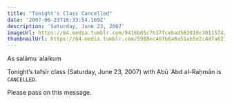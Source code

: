 ```yaml
---
title: "Tonight's Class Cancelled"
date: '2007-06-23T16:33:54.169Z'
description: 'Saturday, June 23, 2007'
imageUrl: https://64.media.tumblr.com/9416b05c7b37fcebad583010c3011574/tumblr_muxl1gEaXt1qku30jo1_500.jpg
thumbnailUrl: https://64.media.tumblr.com/5988ec46fb6a0a51ab5e2c4d7a6210ba/tumblr_mv12ezLjdL1qic91bo1_500.jpg
---
```


As salāmu ʿalaikum

Tonight’s tafsīr class (Saturday, June 23, 2007) with Abū ʿAbd al-Raḥmān is `CANCELLED`.

Please pass on this message.
